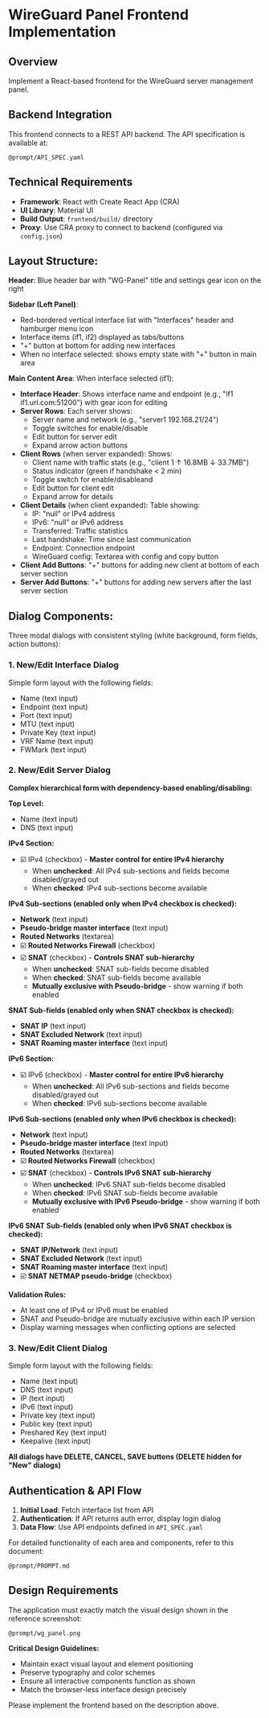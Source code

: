# WireGuard Panel Frontend Implementation

## Overview
Implement a React-based frontend for the WireGuard server management panel.

## Backend Integration
This frontend connects to a REST API backend. The API specification is available at:
```
@prompt/API_SPEC.yaml
```

## Technical Requirements
- **Framework**: React with Create React App (CRA)
- **UI Library**: Material UI
- **Build Output**: `frontend/build/` directory
- **Proxy**: Use CRA proxy to connect to backend (configured via `config.json`)

## Layout Structure:
**Header**: Blue header bar with "WG-Panel" title and settings gear icon on the right

**Sidebar (Left Panel)**: 
- Red-bordered vertical interface list with "Interfaces" header and hamburger menu icon
- Interface items (if1, if2) displayed as tabs/buttons
- "+" button at bottom for adding new interfaces
- When no interface selected: shows empty state with "+" button in main area

**Main Content Area**:
When interface selected (if1):
- **Interface Header**: Shows interface name and endpoint (e.g., "if1 if1.url.com:51200") with gear icon for editing
- **Server Rows**: Each server shows:
  - Server name and network (e.g., "server1 192.168.21/24") 
  - Toggle switches for enable/disable
  - Edit button for server edit
  - Expand arrow action buttons
- **Client Rows** (when server expanded): Shows:
  - Client name with traffic stats (e.g., "client 1 ↑ 16.8MB ↓ 33.7MB")
  - Status indicator (green if handshake < 2 min)
  - Toggle switch for enable/disableand 
  - Edit button for client edit
  - Expand arrow for details
- **Client Details** (when client expanded): Table showing:
  - IP: "null" or IPv4 address
  - IPv6: "null" or IPv6 address  
  - Transferred: Traffic statistics
  - Last handshake: Time since last communication
  - Endpoint: Connection endpoint
  - WireGuard config: Textarea with config and copy button
- **Client Add Buttons**: "+" buttons for adding new client at bottom of each server section
- **Server Add Buttons**: "+" buttons for adding new servers after the last server section

## Dialog Components:
Three modal dialogs with consistent styling (white background, form fields, action buttons):

### 1. New/Edit Interface Dialog
Simple form layout with the following fields:
- Name (text input)
- Endpoint (text input)  
- Port (text input)
- MTU (text input)
- Private Key (text input)
- VRF Name (text input)
- FWMark (text input)

### 2. New/Edit Server Dialog
**Complex hierarchical form with dependency-based enabling/disabling:**

**Top Level:**
- Name (text input)
- DNS (text input)

**IPv4 Section:**
- ☑️ IPv4 (checkbox) - **Master control for entire IPv4 hierarchy**
  - When **unchecked**: All IPv4 sub-sections and fields become disabled/grayed out
  - When **checked**: IPv4 sub-sections become available

**IPv4 Sub-sections (enabled only when IPv4 checkbox is checked):**
- **Network** (text input)
- **Pseudo-bridge master interface** (text input)
- **Routed Networks** (textarea)
- ☑️ **Routed Networks Firewall** (checkbox)
- ☑️ **SNAT** (checkbox) - **Controls SNAT sub-hierarchy**
  - When **unchecked**: SNAT sub-fields become disabled
  - When **checked**: SNAT sub-fields become available
  - **Mutually exclusive with Pseudo-bridge** - show warning if both enabled

**SNAT Sub-fields (enabled only when SNAT checkbox is checked):**
- **SNAT IP** (text input)
- **SNAT Excluded Network** (text input)  
- **SNAT Roaming master interface** (text input)

**IPv6 Section:**
- ☑️ IPv6 (checkbox) - **Master control for entire IPv6 hierarchy**
  - When **unchecked**: All IPv6 sub-sections and fields become disabled/grayed out
  - When **checked**: IPv6 sub-sections become available

**IPv6 Sub-sections (enabled only when IPv6 checkbox is checked):**
- **Network** (text input)
- **Pseudo-bridge master interface** (text input)
- **Routed Networks** (textarea)
- ☑️ **Routed Networks Firewall** (checkbox)
- ☑️ **SNAT** (checkbox) - **Controls IPv6 SNAT sub-hierarchy**
  - When **unchecked**: IPv6 SNAT sub-fields become disabled
  - When **checked**: IPv6 SNAT sub-fields become available
  - **Mutually exclusive with IPv6 Pseudo-bridge** - show warning if both enabled

**IPv6 SNAT Sub-fields (enabled only when IPv6 SNAT checkbox is checked):**
- **SNAT IP/Network** (text input)
- **SNAT Excluded Network** (text input)
- **SNAT Roaming master interface** (text input)  
- ☑️ **SNAT NETMAP pseudo-bridge** (checkbox)

**Validation Rules:**
- At least one of IPv4 or IPv6 must be enabled
- SNAT and Pseudo-bridge are mutually exclusive within each IP version
- Display warning messages when conflicting options are selected

### 3. New/Edit Client Dialog
Simple form layout with the following fields:
- Name (text input)
- DNS (text input)
- IP (text input)
- IPv6 (text input)
- Private key (text input)
- Public key (text input)
- Preshared Key (text input)
- Keepalive (text input)

**All dialogs have DELETE, CANCEL, SAVE buttons (DELETE hidden for "New" dialogs)**

## Authentication & API Flow
1. **Initial Load**: Fetch interface list from API
2. **Authentication**: If API returns auth error, display login dialog
3. **Data Flow**: Use API endpoints defined in `API_SPEC.yaml`


For detailed functionality of each area and components, refer to this document:
```
@prompt/PROMPT.md
```

## Design Requirements
The application must exactly match the visual design shown in the reference screenshot:
```
@prompt/wg_panel.png
```

**Critical Design Guidelines:**
- Maintain exact visual layout and element positioning
- Preserve typography and color schemes
- Ensure all interactive components function as shown
- Match the browser-less interface design precisely


Please implement the frontend based on the description above.